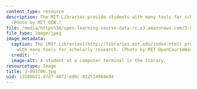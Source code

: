 ```yaml
---
content_type: resource
description: The MIT Libraries provide students with many tools for scholarly research.
  (Photo by MIT OCW.)
file: /media/https%3A/open-learning-course-data-rc.s3.amazonaws.com/3-093-information-exploration-becoming-a-savvy-scholar-fall-2006/13588b21d7d748f2ed6c012514964e04_3-093f06.jpg
file_type: image/jpeg
image_metadata:
  caption: The [MIT Libraries](http://libraries.mit.edu/index.html) provide students
    with many tools for scholarly research. (Photo by MIT OpenCourseWare.)
  credit: ''
  image-alt: A student at a computer terminal in the library.
resourcetype: Image
title: 3-093f06.jpg
uid: 13588b21-d7d7-48f2-ed6c-012514964e04
---
```

